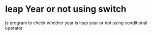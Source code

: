 # leap Year or not using switch
 js program to check whether year is leap year or not using conditional operator

